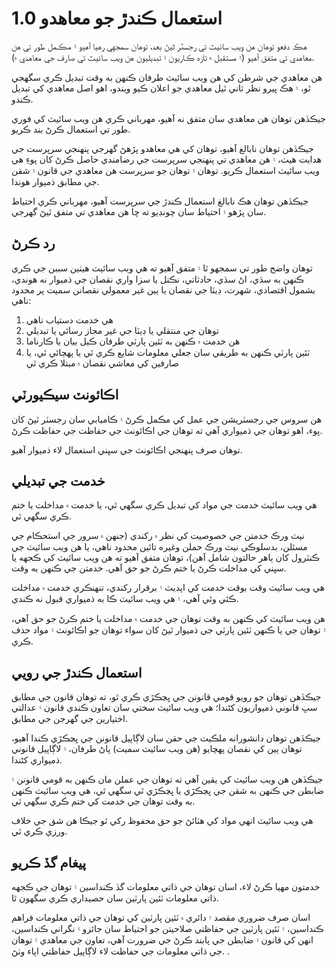 # استعمال ڪندڙ جو معاهدو 1.0

هڪ دفعو توهان هن ويب سائيٽ تي رجسٽر ٿيڻ بعد، توهان سمجهي رهيا آهيو ۽ مڪمل طور تي هن معاهدي تي متفق آهيو (۽ مستقبل ۾ تازه ڪاريون ۽ تبديليون هن ويب سائيٽ تي صارف جي معاهدي ۾).

هن معاهدي جي شرطن کي هن ويب سائيٽ طرفان ڪنهن به وقت تبديل ڪري سگهجي ٿو، ۽ هڪ ڀيرو نظر ثاني ٿيل معاهدي جو اعلان ڪيو ويندو، اهو اصل معاهدي کي تبديل ڪندو.

جيڪڏهن توهان هن معاهدي سان متفق نه آهيو، مهرباني ڪري هن ويب سائيٽ کي فوري طور تي استعمال ڪرڻ بند ڪريو.

جيڪڏھن توھان نابالغ آھيو، توھان کي ھي معاھدو پڙھڻ گھرجي پنھنجي سرپرست جي ھدايت ھيٺ، ۽ ھن معاهدي تي پنھنجي سرپرست جي رضامندي حاصل ڪرڻ کان پوءِ ھي ويب سائيٽ استعمال ڪريو. توهان ۽ توهان جو سرپرست هن معاهدي جي قانون ۽ شقن جي مطابق ذميوار هوندا.

جيڪڏهن توهان هڪ نابالغ استعمال ڪندڙ جي سرپرست آهيو، مهرباني ڪري احتياط سان پڙهو ۽ احتياط سان چونڊيو ته ڇا هن معاهدي تي متفق ٿيڻ گهرجي.

## رد ڪرڻ

توهان واضح طور تي سمجھو ٿا ۽ متفق آهيو ته هي ويب سائيٽ هيٺين سببن جي ڪري ڪنهن به سڌي، اڻ سڌي، حادثاتي، نڪتل يا سزا واري نقصان جي ذميوار نه هوندي، بشمول اقتصادي، شهرت، ڊيٽا جي نقصان يا ٻين غير معمولي نقصانن سميت پر محدود ناهي:

1. هي خدمت دستياب ناهي
1. توهان جي منتقلي يا ڊيٽا جي غير مجاز رسائي يا تبديلي
1. هن خدمت ۾ ڪنهن به ٽئين پارٽي طرفان ڪيل بيان يا ڪارناما
1. ٽئين پارٽي ڪنهن به طريقي سان جعلي معلومات شايع ڪري ٿي يا پهچائي ٿي، يا صارفين کي معاشي نقصان ۾ مبتلا ڪري ٿي

## اڪائونٽ سيڪيورٽي

هن سروس جي رجسٽريشن جي عمل کي مڪمل ڪرڻ ۽ ڪاميابي سان رجسٽر ٿيڻ کان پوء، اهو توهان جي ذميواري آهي ته توهان جي اڪائونٽ جي حفاظت جي حفاظت ڪرڻ.

توهان صرف پنهنجي اڪائونٽ جي سڀني استعمال لاء ذميوار آهيو.

## خدمت جي تبديلي

هي ويب سائيٽ خدمت جي مواد کي تبديل ڪري سگهي ٿي، يا خدمت ۾ مداخلت يا ختم ڪري سگهي ٿي.

نيٽ ورڪ خدمتن جي خصوصيت کي نظر ۾ رکندي (جنهن ۾ سرور جي استحڪام جي مسئلن، بدسلوڪي نيٽ ورڪ حملن وغيره تائين محدود ناهي، يا هن ويب سائيٽ جي ڪنٽرول کان ٻاهر حالتون شامل آهن)، توهان متفق آهيو ته هن ويب سائيٽ کي ڪجهه يا سڀني کي مداخلت ڪرڻ يا ختم ڪرڻ جو حق آهي. خدمتن جي ڪنهن به وقت.

هي ويب سائيٽ وقت بوقت خدمت کي اپڊيٽ ۽ برقرار رکندي، تنهنڪري خدمت ۾ مداخلت ڪئي وئي آهي، ۽ هي ويب سائيٽ ڪا به ذميواري قبول نه ڪندي.

هن ويب سائيٽ کي ڪنهن به وقت توهان جي خدمت ۾ مداخلت يا ختم ڪرڻ جو حق آهي، ۽ توهان جي يا ڪنهن ٽئين پارٽي جي ذميوار ٿيڻ کان سواء توهان جو اڪائونٽ ۽ مواد حذف ڪري.

## استعمال ڪندڙ جي رويي

جيڪڏهن توهان جو رويو قومي قانونن جي ڀڃڪڙي ڪري ٿو، ته توهان قانون جي مطابق سڀ قانوني ذميواريون کڻندا؛ هي ويب سائيٽ سختي سان تعاون ڪندي قانون ۽ عدالتي اختيارين جي گهرجن جي مطابق.

جيڪڏهن توهان دانشورانه ملڪيت جي حقن سان لاڳاپيل قانونن جي ڀڃڪڙي ڪندا آهيو، توهان ٻين کي نقصان پهچايو (هن ويب سائيٽ سميت) پاڻ طرفان، ۽ لاڳاپيل قانوني ذميواري کڻندا.

جيڪڏهن هن ويب سائيٽ کي يقين آهي ته توهان جي عملن مان ڪنهن به قومي قانونن ۽ ضابطن جي ڪنهن به شقن جي ڀڃڪڙي يا ڀڃڪڙي ٿي سگهي ٿي، هي ويب سائيٽ ڪنهن به وقت توهان جي خدمت کي ختم ڪري سگهي ٿي.

هي ويب سائيٽ انهي مواد کي هٽائڻ جو حق محفوظ رکي ٿو جيڪا هن شق جي خلاف ورزي ڪري ٿي.

## پيغام گڏ ڪريو

خدمتون مهيا ڪرڻ لاء، اسان توهان جي ذاتي معلومات گڏ ڪنداسين ۽ توهان جي ڪجهه ذاتي معلومات ٽئين پارٽين سان حصيداري ڪري سگهون ٿا.

اسان صرف ضروري مقصد ۽ دائري ۾ ٽئين پارٽين کي توهان جي ذاتي معلومات فراهم ڪنداسين، ۽ ٽئين پارٽين جي حفاظتي صلاحيتن جو احتياط سان جائزو ۽ نگراني ڪنداسين، انهن کي قانون ۽ ضابطن جي پابند ڪرڻ جي ضرورت آهي، تعاون جي معاهدي ۽ توهان جي ذاتي معلومات جي حفاظت لاء لاڳاپيل حفاظتي اپاء وٺڻ. .
